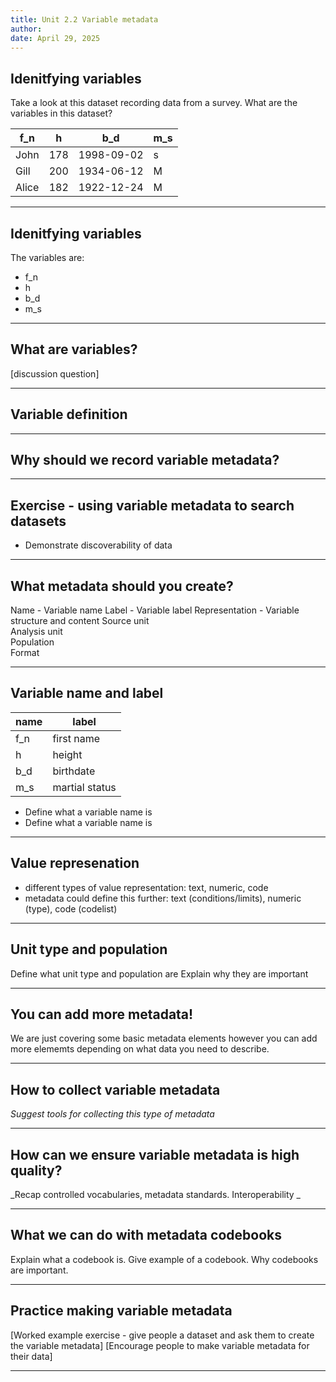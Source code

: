 ```yaml
---
title: Unit 2.2 Variable metadata
author: 
date: April 29, 2025
---
```


## Idenitfying variables

Take a look at this dataset recording data from a survey. What are the variables in this dataset?

| f_n  | h   | b_d        | m_s  | 
|------|-----|------------|------|
| John | 178 | 1998-09-02 | s    |
| Gill | 200 | 1934-06-12 | M    |
| Alice| 182 | 1922-12-24 | M    |

---

## Idenitfying variables

The variables are:

- f_n
- h
- b_d
- m_s


---

## What are variables?

[discussion question]

---

## Variable definition

---

## Why should we record variable metadata?

---

## Exercise - using variable metadata to search datasets 
- Demonstrate discoverability of data
---

## What metadata should you create?

Name - Variable name
Label	- Variable label
Representation - Variable structure and content
Source unit 	
Analysis unit 	
Population	
Format	

---

## Variable name and label

| name | label          |
|------|----------------|
| f_n  | first name     | 
| h    | height         | 
| b_d  | birthdate      |
| m_s  | martial status |

- Define what a variable name is 
- Define what a variable name is 

---

## Value represenation

- different types of value representation: text, numeric, code
- metadata could define this further: text (conditions/limits), numeric (type), code (codelist)
  
---

## Unit type and population
Define what unit type and population are 
Explain why they are important 

---

## You can add more metadata!

We are just covering some basic metadata elements however you can add more elememts depending on what data you need to describe.

---

## How to collect variable metadata
_Suggest tools for collecting this type of metadata_

---

## How can we ensure variable metadata is high quality?
_Recap controlled vocabularies, metadata standards.
Interoperability _

---

## What we can do with metadata codebooks

Explain what a codebook is.
Give example of a codebook.
Why codebooks are important.

---

## Practice making variable metadata

[Worked example exercise - give people a dataset and ask them to create the variable metadata]
[Encourage people to make variable metadata for their data]

---




   
